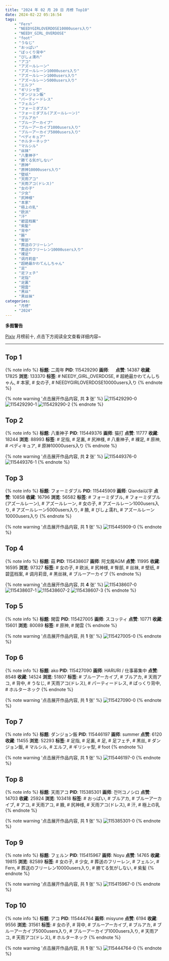 ```yaml
---
title: "2024 年 02 月 20 日 月榜 Top10"
date: 2024-02-22 05:16:54
tags:
    - "Fern"
    - "NEEDYGIRLOVERDOSE10000users入り"
    - "NEEDY_GIRL_OVERDOSE"
    - "foot"
    - "うなじ"
    - "おっぱい"
    - "ぱっくり背中"
    - "びしょ濡れ"
    - "アコ"
    - "アズールレーン"
    - "アズールレーン10000users入り"
    - "アズールレーン1000users入り"
    - "アズールレーン5000users入り"
    - "エルフ"
    - "ギリシャ型"
    - "ダンジョン飯"
    - "パーティードレス"
    - "フェルン"
    - "フォーミダブル"
    - "フォーミダブル(アズールレーン)"
    - "ブルアカ"
    - "ブルーアーカイブ"
    - "ブルーアーカイブ1000users入り"
    - "ブルーアーカイブ5000users入り"
    - "ペディキュア"
    - "ホルターネック"
    - "マルシル"
    - "丝袜"
    - "八重神子"
    - "勝てる気がしない"
    - "原神"
    - "原神10000users入り"
    - "壁纸"
    - "天雨アコ"
    - "天雨アコ(ドレス)"
    - "女の子"
    - "少女"
    - "尻神様"
    - "本家"
    - "極上の乳"
    - "欧派"
    - "汗"
    - "碧蓝档案"
    - "紫髪"
    - "背中"
    - "腋"
    - "臀部"
    - "葬送のフリーレン"
    - "葬送のフリーレン10000users入り"
    - "裸足"
    - "调月莉音"
    - "超絶最かわてんしちゃん"
    - "足"
    - "足フェチ"
    - "足指"
    - "足裏"
    - "閑雲"
    - "黑丝"
    - "黑丝袜"
categories:
    - "月榜"
    - "2024"
---
```


<i class="fa fa-triangle-exclamation"></i>**多图警告**<i class="fa fa-triangle-exclamation"></i>

[Pixiv](https://www.pixiv.net/) 月榜前十, 点击下方阅读全文查看详细内容~

<!-- more -->

---

## Top 1

{% note info %}
**标题**: 二周年
**PID**: 115429290 **画师**: ㅤ
**点赞**: 14387 **收藏**: 17825 **浏览**: 133370
**标签**: # NEEDY_GIRL_OVERDOSE, # 超絶最かわてんしちゃん, # 本家, # 女の子, # NEEDYGIRLOVERDOSE10000users入り
{% endnote %}

{% note warning '点击展开作品内容, 共 **3** 张' %}
![115429290-0](https://i.pixiv.re/img-original/img/2024/01/24/01/07/59/115429290_p0.jpg)
![115429290-1](https://i.pixiv.re/img-original/img/2024/01/24/01/07/59/115429290_p1.jpg)
![115429290-2](https://i.pixiv.re/img-original/img/2024/01/24/01/07/59/115429290_p2.jpg)
{% endnote %}

## Top 2

{% note info %}
**标题**: 八重神子
**PID**: 115449376 **画师**: 猫打
**点赞**: 11777 **收藏**: 18244 **浏览**: 88993
**标签**: # 足指, # 足裏, # 尻神様, # 八重神子, # 裸足, # 原神, # ペディキュア, # 原神10000users入り
{% endnote %}

{% note warning '点击展开作品内容, 共 **2** 张' %}
![115449376-0](https://i.pixiv.re/img-original/img/2024/01/24/21/43/54/115449376_p0.jpg)
![115449376-1](https://i.pixiv.re/img-original/img/2024/01/24/21/43/54/115449376_p1.jpg)
{% endnote %}

## Top 3

{% note info %}
**标题**: フォーミダブル
**PID**: 115445909 **画师**: Qiandai以宇
**点赞**: 10858 **收藏**: 16796 **浏览**: 56582
**标签**: # フォーミダブル, # フォーミダブル(アズールレーン), # アズールレーン, # 女の子, # アズールレーン1000users入り, # アズールレーン5000users入り, # 腋, # びしょ濡れ, # アズールレーン10000users入り
{% endnote %}

{% note warning '点击展开作品内容, 共 **1** 张' %}
![115445909-0](https://i.pixiv.re/img-original/img/2024/01/24/19/46/14/115445909_p0.png)
{% endnote %}

## Top 4

{% note info %}
**标题**: 菇
**PID**: 115438607 **画师**: 阿戈魔AGM
**点赞**: 11995 **收藏**: 16595 **浏览**: 97327
**标签**: # 女の子, # 欧派, # 尻神様, # 臀部, # 丝袜, # 壁纸, # 碧蓝档案, # 调月莉音, # 黑丝袜, # ブルーアーカイブ
{% endnote %}

{% note warning '点击展开作品内容, 共 **4** 张' %}
![115438607-0](https://i.pixiv.re/img-original/img/2024/01/24/13/27/05/115438607_p0.jpg)
![115438607-1](https://i.pixiv.re/img-original/img/2024/01/24/13/27/05/115438607_p1.jpg)
![115438607-2](https://i.pixiv.re/img-original/img/2024/01/24/13/27/05/115438607_p2.jpg)
![115438607-3](https://i.pixiv.re/img-original/img/2024/01/24/13/27/05/115438607_p3.jpg)
{% endnote %}

## Top 5

{% note info %}
**标题**: 閑雲
**PID**: 115427005 **画师**: スコッティ
**点赞**: 10771 **收藏**: 15601 **浏览**: 80089
**标签**: # 原神, # 閑雲
{% endnote %}

{% note warning '点击展开作品内容, 共 **1** 张' %}
![115427005-0](https://i.pixiv.re/img-original/img/2024/01/24/00/00/16/115427005_p0.jpg)
{% endnote %}

## Top 6

{% note info %}
**标题**: ako
**PID**: 115427090 **画师**: HARURI / 仕事募集中
**点赞**: 8548 **收藏**: 14524 **浏览**: 51807
**标签**: # ブルーアーカイブ, # ブルアカ, # 天雨アコ, # 背中, # うなじ, # 天雨アコ(ドレス), # パーティードレス, # ぱっくり背中, # ホルターネック
{% endnote %}

{% note warning '点击展开作品内容, 共 **1** 张' %}
![115427090-0](https://i.pixiv.re/img-original/img/2024/01/24/00/00/39/115427090_p0.jpg)
{% endnote %}

## Top 7

{% note info %}
**标题**: ダンジョン飯
**PID**: 115446197 **画师**: summer
**点赞**: 6120 **收藏**: 11455 **浏览**: 52293
**标签**: # 足指, # 足裏, # 足, # 足フェチ, # 黑丝, # ダンジョン飯, # マルシル, # エルフ, # ギリシャ型, # foot
{% endnote %}

{% note warning '点击展开作品内容, 共 **1** 张' %}
![115446197-0](https://i.pixiv.re/img-original/img/2024/01/24/19/59/11/115446197_p0.jpg)
{% endnote %}

## Top 8

{% note info %}
**标题**: 天雨アコ
**PID**: 115385301 **画师**: 전어コノシロ
**点赞**: 14703 **收藏**: 25924 **浏览**: 103418
**标签**: # おっぱい, # ブルアカ, # ブルーアーカイブ, # アコ, # 天雨アコ, # 腋, # 尻神様, # 天雨アコ(ドレス), # 汗, # 極上の乳
{% endnote %}

{% note warning '点击展开作品内容, 共 **1** 张' %}
![115385301-0](https://i.pixiv.re/img-original/img/2024/01/22/13/18/26/115385301_p0.png)
{% endnote %}

## Top 9

{% note info %}
**标题**: フェルン
**PID**: 115415967 **画师**: Noyu
**点赞**: 14765 **收藏**: 19815 **浏览**: 82589
**标签**: # 女の子, # 少女, # 葬送のフリーレン, # フェルン, # Fern, # 葬送のフリーレン10000users入り, # 勝てる気がしない, # 紫髪
{% endnote %}

{% note warning '点击展开作品内容, 共 **1** 张' %}
![115415967-0](https://i.pixiv.re/img-original/img/2024/01/23/17/28/59/115415967_p0.jpg)
{% endnote %}

## Top 10

{% note info %}
**标题**: アコ
**PID**: 115444764 **画师**: misyune
**点赞**: 6194 **收藏**: 9556 **浏览**: 31561
**标签**: # 女の子, # 背中, # ブルーアーカイブ, # ブルアカ, # ブルーアーカイブ5000users入り, # ブルーアーカイブ1000users入り, # 天雨アコ, # 天雨アコ(ドレス), # ホルターネック
{% endnote %}

{% note warning '点击展开作品内容, 共 **1** 张' %}
![115444764-0](https://i.pixiv.re/img-original/img/2024/01/24/18/59/45/115444764_p0.png)
{% endnote %}
